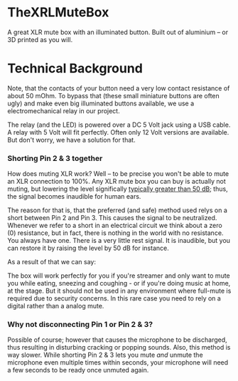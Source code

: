 # TheXRLMuteBox
A great XLR mute box with an illuminated button. Built out of aluminium – or 3D printed as you will.

# Technical Background
Note, that the contacts of your button need a very low contact resistance of about 50 mOhm. To bypass that (these small miniature buttons are often ugly) and make even big illuminated buttons available, we use a electromechanical relay in our project.

The relay (and the LED) is powered over a DC 5 Volt jack using a USB cable. A relay with 5 Volt will fit perfectly. Often only 12 Volt versions are available. But don't worry, we have a solution for that.

### Shorting Pin 2 & 3 together

How does muting XLR work? Well – to be precise you won't be able to mute an XLR connection to 100%. Any XLR mute box you can buy is actually not muting, but lowering the level significally [typically greater than 50 dB](https://service.shure.com/s/article/mute-switch-with-phantom-power?language=en_US); thus, the signal becomes inaudible for human ears.

The reason for that is, that the preferred (and safe) method used relys on a short between Pin 2 and Pin 3. This causes the signal to be neutralized. Whenever we refer to a short in an electrical circuit we think about a zero (0) resistance, but in fact, there is nothing in the world with no resistance. You always have one. There is a very little rest signal. It is inaudible, but you can restore it by raising the level by 50 dB for instance.

As a result of that we can say:

The box will work perfectly for you if you're streamer and only want to mute you while eating, sneezing and coughing - or if you're doing music at home, at the stage. But it should not be used in any environment where full-mute is required due to security concerns. In this rare case you need to rely on a digital rather than a analog mute.

### Why not disconnecting Pin 1 or Pin 2 & 3?

Possible of course; however that causes the microphone to be discharged, thus resulting in disturbing cracking or popping sounds. Also, this method is way slower. While shorting Pin 2 & 3 lets you mute *and* unmute the microphone even multiple times within seconds, your microphone will need a few seconds to be ready once unmuted again.
